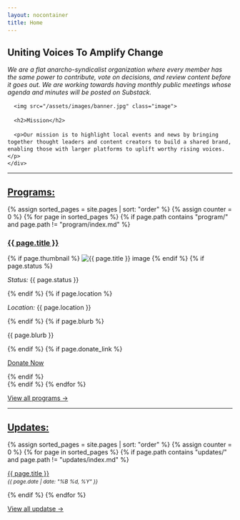 ```yaml
---
layout: nocontainer
title: Home
---
```


<div class="container">
  <div class="row">
    <div class="col">
      <h2>Uniting Voices To Amplify Change</h2>
      <p><i>We are a flat anarcho-syndicalist organization where every member has the same power to contribute, vote on decisions, and review content before it goes out. We are working towards having monthly public meetings whose agenda and minutes will be posted on Substack.</i></p>
      
      <img src="/assets/images/banner.jpg" class="image">

      <h2>Mission</h2>
      
      <p>Our mission is to highlight local events and news by bringing together thought leaders and content creators to build a shared brand, enabling those with larger platforms to uplift worthy rising voices.</p>
    </div>
  </div>
  
  <hr>

  <div markdown="0" class="row">

  <h2><a href="/program">Programs:</a></h2>

  {% assign sorted_pages = site.pages | sort: "order" %}
  {% assign counter = 0 %}
  {% for page in sorted_pages %}
    {% if page.path contains "program/" and page.path != "program/index.md" %}
      <div class="col-md-4">
        <h3><a href="{{ page.url }}">{{ page.title }}</a></h3>
        {% if page.thumbnail %}
          <img src="{{ page.thumbnail }}" alt="{{ page.title }} image" class="photo">
        {% endif %}
        {% if page.status %}<p><em>Status:</em> {{ page.status }}</p>{% endif %}
        {% if page.location %}<p><em>Location:</em> {{ page.location }}</p>{% endif %}
        {% if page.blurb %}<p>{{ page.blurb }}</p>{% endif %}
        {% if page.donate_link %}
          <p><a class="btn btn-primary" href="{{ page.donate_link }}">Donate Now</a></p>
        {% endif %}
      </div><!--/col-md-4-->
    {% endif %}
  {% endfor %}
  <p class="text-right"><a href="/program/">View all programs →</a></p>

  </div><!--/row-->

      
  <hr>

  <div markdown="0" class="row">

  <h2><a href="/updates">Updates:</a></h2>

  {% assign sorted_pages = site.pages | sort: "order" %}
  {% assign counter = 0 %}
  {% for page in sorted_pages %}
    {% if page.path contains "updates/" and page.path != "updates/index.md" %}
      <p>
        <a href="{{ page.url }}">{{ page.title }}</a><br>
        <small><em>{{ page.date | date: "%B %d, %Y" }}</em></small>
      </p>
    {% endif %}
  {% endfor %}
  <p class="text-right"><a href="/updates/">View all updatse →</a></p>

  </div><!--/row-->